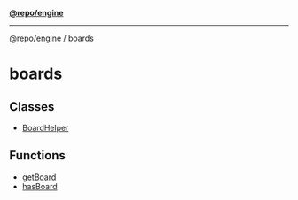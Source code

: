 [**@repo/engine**](../README.md)

***

[@repo/engine](../modules.md) / boards

# boards

## Classes

- [BoardHelper](classes/BoardHelper.md)

## Functions

- [getBoard](functions/getBoard.md)
- [hasBoard](functions/hasBoard.md)
